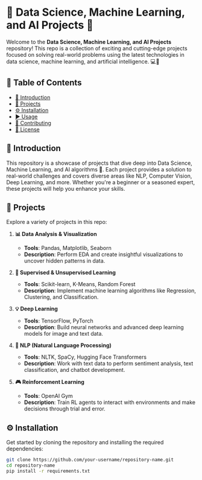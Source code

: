 # 🌟 Data Science, Machine Learning, and AI Projects 🌟

Welcome to the **Data Science, Machine Learning, and AI Projects** repository! This repo is a collection of exciting and cutting-edge projects focused on solving real-world problems using the latest technologies in data science, machine learning, and artificial intelligence. 💻🤖

## 📜 Table of Contents
- [🚀 Introduction](#-introduction)
- [🔬 Projects](#-projects)
- [⚙️ Installation](#%EF%B8%8F-installation)
- [▶️ Usage](#%EF%B8%8F-usage)
- [🤝 Contributing](#-contributing)
- [📄 License](#-license)

## 🚀 Introduction

This repository is a showcase of projects that dive deep into Data Science, Machine Learning, and AI algorithms 🧠. Each project provides a solution to real-world challenges and covers diverse areas like NLP, Computer Vision, Deep Learning, and more. Whether you're a beginner or a seasoned expert, these projects will help you enhance your skills.

## 🔬 Projects

Explore a variety of projects in this repo:

1. **📊 Data Analysis & Visualization**  
   - **Tools**: Pandas, Matplotlib, Seaborn  
   - **Description**: Perform EDA and create insightful visualizations to uncover hidden patterns in data.

2. **🧮 Supervised & Unsupervised Learning**  
   - **Tools**: Scikit-learn, K-Means, Random Forest  
   - **Description**: Implement machine learning algorithms like Regression, Clustering, and Classification.

3. **💡 Deep Learning**  
   - **Tools**: TensorFlow, PyTorch  
   - **Description**: Build neural networks and advanced deep learning models for image and text data.

4. **📝 NLP (Natural Language Processing)**  
   - **Tools**: NLTK, SpaCy, Hugging Face Transformers  
   - **Description**: Work with text data to perform sentiment analysis, text classification, and chatbot development.

5. **🎮 Reinforcement Learning**  
   - **Tools**: OpenAI Gym  
   - **Description**: Train RL agents to interact with environments and make decisions through trial and error.

## ⚙️ Installation

Get started by cloning the repository and installing the required dependencies:

```bash
git clone https://github.com/your-username/repository-name.git
cd repository-name
pip install -r requirements.txt
